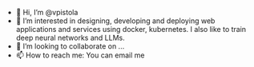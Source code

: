 - 👋 Hi, I’m @vpistola
- 👀 I’m interested in designing, developing and deploying web applications and services using docker, kubernetes. I also like to train deep neural networks and LLMs.
- 💞️ I’m looking to collaborate on ...
- 📫 How to reach me: You can email me

<!---
vpistola/vpistola is a ✨ special ✨ repository because its `README.md` (this file) appears on your GitHub profile.
You can click the Preview link to take a look at your changes.
--->
